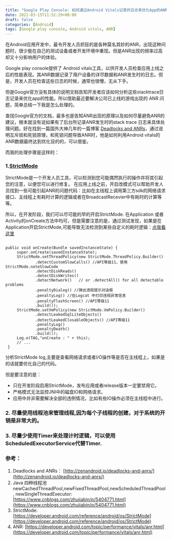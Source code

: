 ```yaml
---
title: "Google Play Console: 如何通过Android Vitals记录的日志来优化App的ANR"
date: 2021-03-15T11:52:29+08:00
draft: false
categories: [Android]
tags: [Google play console, Android vitals, ANR]
---
```


 在Android应用开发中，最令开发人员抓狂的是各种莫名其妙的ANR，出现这种问题时，很少能在自己的测试设备或者开发环境中重现。但是ANR出现的频率过高却又十分影响用户的体验。

 Google play console提供了 Android vitals工具，以供开发人员检查应用上线之后的性能表现。其ANR数据记录了用户设备的详尽数据和ANR发生时的日志。但是，开发人员在检查这些日志的时候，通常也很懵，无从下手。

 但是Google官方没有具体的说明文档告知开发者应该如何分析这些stacktrace日志记录来优化app的性能。所以借助最近要解决公司已上线的游戏出现的 ANR 问题，简单总结一下我是怎么处理的。

 查找Google官方的文档，最多也是告知ANR出现的原理以及如何尽量避免ANR的建议，根本就没有说如果有了后台所记录ANR发生时的stack trace 日志来具体处理问题。好在找到一篇国外大神几年的一篇博客 [Deadlocks and ANRs](http://zenandroid.io/deadlocks-and-anrs/)，通过说明互斥锁和死锁原理，和死锁问题导致ANR时，他是如何利用Android vitals的ANR数据最终达到优化目的的，可以借鉴。


 而我的处理步骤是这样的：

### 1.[StrictMode](https://developer.android.com/reference/android/os/StrictMode)

   StrictMode是一个开发人员工具，可以检测到您可能偶然执行的操作并将其引起您的注意，以便您可以进行修复。 在应用上线之前，开启改模式可以帮助开发人员找到一些可能引起ANR的问题代码：比如在主线程上调用第三方sdk的网络请求接口、主线程上有耗时计算的逻辑或者在BroadcastRecevier中有耗时的计算等等。

   所以，在开发阶段，我们可以尽可能的早的开启StrictMode. 在Application 或者 Activity的onCreate方法中均可，但是需要注意的是，通过测试发现，如果是在Application开启StrictMode,可能导致无法检测到某些自定义的耗时逻辑：[点我看这里](https://stackoverflow.com/questions/23997448/why-setting-up-strictmode-not-working-in-application-without-handler)

   ```shell

   public void onCreate(Bundle savedInstanceState) {
        super.onCreate(savedInstanceState);
        StrictMode.setThreadPolicy(new StrictMode.ThreadPolicy.Builder()
                .detectCustomSlowCalls() //API等级11，使用StrictMode.noteSlowCode
                .detectDiskReads()
                .detectDiskWrites()
                .detectNetwork()   // or .detectAll() for all detectable problems
                .penaltyDialog() //弹出违规提示对话框
                .penaltyLog() //在Logcat 中打印违规异常信息
                .penaltyFlashScreen() //API等级11
                .build());
        StrictMode.setVmPolicy(new StrictMode.VmPolicy.Builder()
                .detectLeakedSqlLiteObjects()
                .detectLeakedClosableObjects() //API等级11
                .penaltyLog()
                .penaltyDeath()
                .build());
        Log.e(TAG,"onCreate : " + this);
        // ...
    }

   ```

   分析StrictMode log,主要是查看网络请求或者I/O操作等是否在主线程上，如果是的话就要优化自己的代码。

   但是要注意的是：

   * 只在开发阶段启用StrictMode，发布应用或者release版本一定要禁用它。
   * 严格模式无法监控JNI中的磁盘IO和网络请求。
   * 应用中并非需要解决全部的违例情况，比如有些IO操作必须在主线程中进行。


 ### 2. 尽量使用线程池来管理线程,因为每个子线程的创建，对于系统的开销是非常大的。

 ### 3. 尽量少使用Timer来处理计时逻辑，可以使用ScheduledExecutorService代替Timer.


 ### 参考：
 1. Deadlocks and ANRs： [http://zenandroid.io/deadlocks-and-anrs/](http://zenandroid.io/deadlocks-and-anrs/)
 2. Java 四种线程池newCachedThreadPool,newFixedThreadPool,newScheduledThreadPool,
 newSingleThreadExecutor: [https://www.cnblogs.com/zhujiabin/p/5404771.html](https://www.cnblogs.com/zhujiabin/p/5404771.html)
 3. StrictMode: [https://developer.android.com/reference/android/os/StrictMode](https://developer.android.com/reference/android/os/StrictMode)
 4. ANR: [https://developer.android.com/topic/performance/vitals/anr.html](https://developer.android.com/topic/performance/vitals/anr.html)
